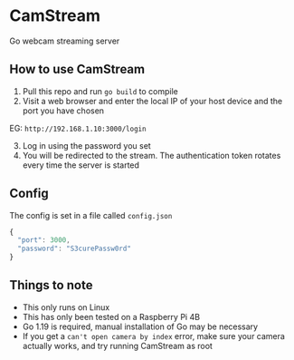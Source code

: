 # CamStream
Go webcam streaming server

## How to use CamStream

1) Pull this repo and run `go build` to compile
2) Visit a web browser and enter the local IP of your host device and the port you have chosen

EG: `http://192.168.1.10:3000/login`

3) Log in using the password you set
4) You will be redirected to the stream. The authentication token rotates every time the server is started

## Config

The config is set in a file called `config.json`

```js
{
  "port": 3000,
  "password": "S3curePassw0rd"
}
```

## Things to note

- This only runs on Linux
- This has only been tested on a Raspberry Pi 4B
- Go 1.19 is required, manual installation of Go may be necessary
- If you get a `can't open camera by index` error, make sure your camera actually works, and try running CamStream as root